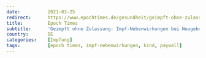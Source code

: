 ```yaml
---
date:          2021-03-25
redirect:      https://www.epochtimes.de/gesundheit/geimpft-ohne-zulassung-impf-nebenwirkungen-bei-neugeborenen-und-kindern-a3476899.html
title:         Epoch Times
subtitle:      'Geimpft ohne Zulassung: Impf-Nebenwirkungen bei Neugeborenen und Kindern'
country:       DE
categories:    [Impfung]
tags:          [epoch times, impf-nebenwirkungen, kind, paywall]
---
```

